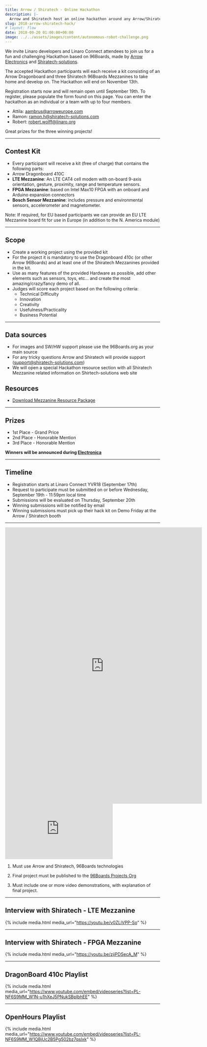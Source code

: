 ```yaml
---
title: Arrow / Shiratech - Online Hackathon
description: |-
  Arrow and Shiratech host an online hackathon around any Arrow/Shiratech 96Boards technologies.
slug: 2018-arrow-shiratech-hack/
# layout: flow
date: 2018-09-20 01:00:00+00:00
image: ../../assets/images/content/autonomous-robot-challenge.png
---
```


<div class="row">
<div class="col-md-6" markdown="1">

We invite Linaro developers and Linaro Connect attendees to join us for a fun and challenging Hackathon based on 96Boards, made by [Arrow Electronics](https://www.arrow.com/) and [Shiratech-solutions](http://www.shiratech-solutions.com/).

The accepted Hackathon participants will each receive a kit consisting of an Arrow Dragonboard and three Shiratech 96Boards Mezzanines to take home and develop on. The Hackathon will end on November 13th.

Registration starts now and will remain open until September 19th. To register, please populate the form found on this page. You can enter the hackathon as an individual or a team with up to four members.

- Attila: aambrus@arroweurope.com
- Ramon: ramon.h@shiratech-solutions.com
- Robert: robert.wolff@linaro.org

Great prizes for the three winning projects!

---

## Contest Kit

- Every participant will receive a kit (free of charge) that contains the following parts:
- Arrow Dragonboard 410C
- **LTE Mezzanine**: An LTE CAT4 cell modem with on-board 9-axis orientation, gesture, proximity, range and temperature sensors.
- **FPGA Mezzanine**: based on Intel Max10 FPGA with an onboard and Arduino expansion connectors
- **Bosch Sensor Mezzanine**: includes pressure and environmental sensors, accelerometer and magnetometer.

Note: If required, for EU based participants we can provide an EU LTE Mezzanine board fit for use in Europe (in addition to the N. America module)

---

## Scope

- Create a working project using the provided kit
- For the project it is mandatory to use the Dragonboard 410c (or other Arrow 96Boards) and at least one of the Shiratech Mezzanines provided in the kit.
- Use as many features of the provided Hardware as possible, add other elements such as sensors, toys, etc… and create the most amazing/crazy/fancy demo of all.
- Judges will score each project based on the following criteria:
  - Technical Difficulty
  - Innovation
  - Creativity
  - Usefulness/Practicality
  - Business Potential

---

## Data sources

- For images and SW/HW support please use the 96Boards.org as your main source
- For any tricky questions Arrow and Shiratech will provide support (support@shiratech-solutions.com)
- We will open a special Hackathon resource section with all Shiratech Mezzanine related information on Shirtech-solutions web site

## Resources

- [Download Mezzanine Resource Package](https://www.dropbox.com/sh/svpftv2j9h795ep/AADHmBS9_WjuPu29vrmXUdTBa?dl=0)

---

## Prizes

- 1st Place - Grand Price
- 2nd Place - Honorable Mention
- 3rd Place - Honorable Mention

**Winners will be announced during [Electronica](https://electronica.de/index.html)**

---

## Timeline

- Registration starts at Linaro Connect YVR18 (September 17th)
- Request to participate must be submitted on or before Wednesday, September 19th - 11:59pm local time
- Submissions will be evaluated on Thursday, September 20th
- Winning submissions will be notified by email
- Winning submissions must pick up their hack kit on Demo Friday at the Arrow / Shiratech booth

---

<iframe src="https://docs.google.com/forms/d/e/1FAIpQLSf8fBjODoRlq1yUFVa7a1DfGfAGQjQ1hwISZBHuofy757k-pw/viewform?embedded=true" width="640" height="897" frameborder="0" marginheight="0" marginwidth="0">Loading...</iframe>

</div>
<div class="col-md-6">
<div class="openhours-panel" markdown="1" id="openhours-panel">

<iframe width="350" height="180" src="https://w2.countingdownto.com/2265092" frameborder="0"></iframe>

1. Must use Arrow and Shiratech, 96Boards technologies

2. Final project must be published to the [96Boards Projects Org](https://github.com/96boards-projects)

3. Must include one or more video demonstrations, with explanation of final project.

---

## Interview with Shiratech - LTE Mezzanine

{% include media.html media_url="https://youtu.be/v0ZLiVPP-So" %}

---

## Interview with Shiratech - FPGA Mezzanine

{% include media.html media_url="https://youtu.be/zjiPDSecA_M" %}

---

## DragonBoard 410c Playlist

{% include media.html media_url="https://www.youtube.com/embed/videoseries?list=PL-NF6S9MM_W1N-u1hXeJ5PNukSBplbhEE" %}

---

## OpenHours Playlist

{% include media.html media_url="https://www.youtube.com/embed/videoseries?list=PL-NF6S9MM_W1QBjUc2B5Pg502bz7qslxk" %}

</div>
</div>
</div>
